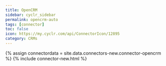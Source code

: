 ```yaml
---
title: OpenCRM
sidebar: cyclr_sidebar
permalink: opencrm-auto
tags: [connector]
toc: false
icon: https://my.cyclr.com/api/ConnectorIcon/12895
category: CRMs
---
```

{% assign connectordata = site.data.connectors-new.connector-opencrm %}
{% include connector-new.html %}	
